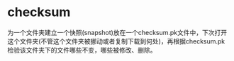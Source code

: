 # checksum
为一个文件夹建立一个快照(snapshot)放在一个checksum.pk文件中，下次打开这个文件夹(不管这个文件夹被挪动或者复制下载到何处)，再根据checksum.pk检验该文件夹下的文件哪些不变，哪些被修改、删除。
